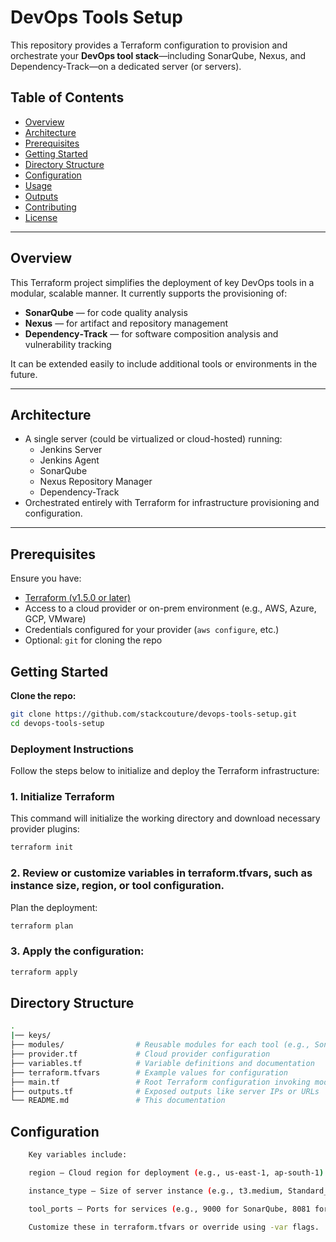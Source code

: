# DevOps Tools Setup

This repository provides a Terraform configuration to provision and orchestrate your **DevOps tool stack**—including SonarQube, Nexus, and Dependency‑Track—on a dedicated server (or servers).

## Table of Contents

- [Overview](#overview)  
- [Architecture](#architecture)  
- [Prerequisites](#prerequisites)  
- [Getting Started](#getting-started)  
- [Directory Structure](#directory-structure)  
- [Configuration](#configuration)  
- [Usage](#usage)  
- [Outputs](#outputs)  
- [Contributing](#contributing)  
- [License](#license)

---

## Overview

This Terraform project simplifies the deployment of key DevOps tools in a modular, scalable manner. It currently supports the provisioning of:
- **SonarQube** — for code quality analysis  
- **Nexus** — for artifact and repository management  
- **Dependency‑Track** — for software composition analysis and vulnerability tracking  

It can be extended easily to include additional tools or environments in the future.

---

## Architecture

- A single server (could be virtualized or cloud-hosted) running:
  - Jenkins Server
  - Jenkins Agent 
  - SonarQube
  - Nexus Repository Manager
  - Dependency‑Track
- Orchestrated entirely with Terraform for infrastructure provisioning and configuration.

---

## Prerequisites

Ensure you have:

- [Terraform (v1.5.0 or later)](https://www.terraform.io/downloads.html)
- Access to a cloud provider or on-prem environment (e.g., AWS, Azure, GCP, VMware)
- Credentials configured for your provider (`aws configure`, etc.)
- Optional: `git` for cloning the repo

## Getting Started

**Clone the repo:**
   ```bash
   git clone https://github.com/stackcouture/devops-tools-setup.git
   cd devops-tools-setup
```
### Deployment Instructions

Follow the steps below to initialize and deploy the Terraform infrastructure:

### 1. Initialize Terraform

This command will initialize the working directory and download necessary provider plugins:

```bash
terraform init
```

### 2. Review or customize variables in terraform.tfvars, such as instance size, region, or tool configuration.

Plan the deployment:
```bash
terraform plan
```

### 3. Apply the configuration:
```bash
terraform apply
```

## Directory Structure

```bash
.
|── keys/
├── modules/                # Reusable modules for each tool (e.g., SonarQube, Nexus)
├── provider.tf             # Cloud provider configuration
├── variables.tf            # Variable definitions and documentation
├── terraform.tfvars        # Example values for configuration
├── main.tf                 # Root Terraform configuration invoking modules
├── outputs.tf              # Exposed outputs like server IPs or URLs
└── README.md               # This documentation
```

## Configuration

```bash 
    Key variables include:

    region — Cloud region for deployment (e.g., us-east-1, ap-south-1)

    instance_type — Size of server instance (e.g., t3.medium, Standard_B2s)

    tool_ports — Ports for services (e.g., 9000 for SonarQube, 8081 for Nexus, 8082 for Dependency‑Track)

    Customize these in terraform.tfvars or override using -var flags.
```



